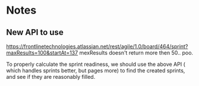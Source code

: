 # Notes

## New API to use   

https://frontlinetechnologies.atlassian.net/rest/agile/1.0/board/464/sprint?maxResults=100&startAt=137
mexResults doesn't return more then 50.. poo.


To properly calculate the sprint readiness, we should use the above API ( which handles sprints better, but pages more) to find the created sprints, and see if they are reasonably filled.
